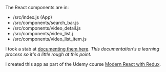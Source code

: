 The React components are in:
<ul>
<li>/src/index.js (App)</li>
<li>/src/components/search_bar.js</li>
<li>/src/components/video_detail.js</li>
<li>/src/components/video_list.j</li>
<li>/src/components/video_list_item.js</li>
</ul>

I took a stab at <a href="https://drive.google.com/file/d/0B40vvJ5qBeqlb3pRTVhlMVFfZ28/view?usp=sharing">documenting them here</a>. *This documentation's a learning process so it's a little rough at this point.* 

I created this app as part of the Udemy course <a href="https://www.udemy.com/react-redux/learn/v4/content">Modern React with Redux</a>.
